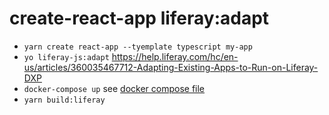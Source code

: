 # create-react-app liferay:adapt

- `yarn create react-app --tyemplate typescript my-app`
- `yo liferay-js:adapt` https://help.liferay.com/hc/en-us/articles/360035467712-Adapting-Existing-Apps-to-Run-on-Liferay-DXP
- `docker-compose up` see [docker compose file](./docker-compose.yaml)
- `yarn build:liferay`